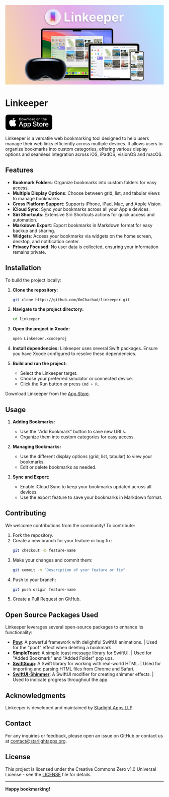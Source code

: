 
![Linkeeper](./images/OG.png)

# Linkeeper


<a href=https://apps.apple.com/app/linkeeper/id6449708232 target="_blank">
  <img src="./images/Download%20on%20the%20App%20Store%20Badge.png" alt="Download on the App Store" height="50">
</a>

Linkeeper is a versatile web bookmarking tool designed to help users manage their web links efficiently across multiple devices. It allows users to organize bookmarks into custom categories, offering various display options and seamless integration across iOS, iPadOS, visionOS and macOS.

## Features

- **Bookmark Folders**: Organize bookmarks into custom folders for easy access.
- **Multiple Display Options**: Choose between grid, list, and tabular views to manage bookmarks.
- **Cross Platform Support**: Supports iPhone, iPad, Mac, and Apple Vision.
- **iCloud Sync**: Sync your bookmarks across all your Apple devices.
- **Siri Shortcuts**: Extensive Siri Shortcuts actions for quick access and automation.
- **Markdown Export**: Export bookmarks in Markdown format for easy backup and sharing.
- **Widgets**: Access your bookmarks via widgets on the home screen, desktop, and notification center.
- **Privacy Focused**: No user data is collected, ensuring your information remains private.

## Installation

To build the project locally:

1. **Clone the repository:**
    ```bash
    git clone https://github.com/OmChachad/linkeeper.git
    ```
2. **Navigate to the project directory:**
    ```bash
    cd linkeeper
    ```
3. **Open the project in Xcode:**
    ```bash
    open Linkeeper.xcodeproj
    ```
4. **Install dependencies:**
    Linkeeper uses several Swift packages. Ensure you have Xcode configured to resolve these dependencies.

5. **Build and run the project:**
    - Select the Linkeeper target.
    - Choose your preferred simulator or connected device.
    - Click the Run button or press `Cmd + R`.

Download Linkeeper from the [App Store](https://apps.apple.com/app/linkeeper/id6449708232).

## Usage

1. **Adding Bookmarks:**
    - Use the "Add Bookmark" button to save new URLs.
    - Organize them into custom categories for easy access.

2. **Managing Bookmarks:**
    - Use the different display options (grid, list, tabular) to view your bookmarks.
    - Edit or delete bookmarks as needed.

3. **Sync and Export:**
    - Enable iCloud Sync to keep your bookmarks updated across all devices.
    - Use the export feature to save your bookmarks in Markdown format.

## Contributing

We welcome contributions from the community! To contribute:

1. Fork the repository.
2. Create a new branch for your feature or bug fix:
    ```bash
    git checkout -b feature-name
    ```
3. Make your changes and commit them:
    ```bash
    git commit -m "Description of your feature or fix"
    ```
4. Push to your branch:
    ```bash
    git push origin feature-name
    ```
5. Create a Pull Request on GitHub.

## Open Source Packages Used

Linkeeper leverages several open-source packages to enhance its functionality:

- **[Pow](https://github.com/EmergeTools/Pow)**: A powerful framework with delightful SwiftUI animations. | Used for the "poof" effect when deleting a bookmark
- **[SimpleToast](https://github.com/sanzaru/SimpleToast)**: A simple toast message library for SwiftUI. | Used for "Added Bookmark" and "Added Folder" pop ups.
- **[SwiftSoup](https://github.com/scinfu/SwiftSoup)**: A Swift library for working with real-world HTML. | Used for importing and parsing HTML files from Chrome and Safari.
- **[SwiftUI-Shimmer](https://github.com/markiv/SwiftUI-Shimmer)**: A SwiftUI modifier for creating shimmer effects. | Used to indicate progress throughout the app.

## Acknowledgments

Linkeeper is developed and maintained by [Starlight Apps LLP](https://starlightapps.org).


## Contact

For any inquiries or feedback, please open an issue on GitHub or contact us at contact@starlightapps.org.

## License

This project is licensed under the Creative Commons Zero v1.0 Universal License - see the [LICENSE](LICENSE) file for details.

---

**Happy bookmarking!**
